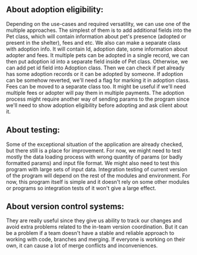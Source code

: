 ## About adoption eligibility:

Depending on the use-cases and required versatility, we can use one of the multiple approaches. The simplest of them is to add additional fields into the Pet class, which will contain information about pet's presence (adopted or present in the shelter), fees and etc.
We also can make a separate class with adoption info. It will contain Id, adoption date, some information about adopter and fees. It multiple pets can be adopted in a single record, we can then put adoption id into a separate field inside of Pet class. Otherwise, we can add pet id field into Adoption class. Then we can check if pet already has some adoption records or it can be adopted by someone.
If adoption can be somehow reverted, we'll need a flag for marking it in adoption class.
Fees can be moved to a separate class too. It might be useful if we'll need multiple fees or adopter will pay them in multiple payments.
The adoption process might require another way of sending params to the program since we'll need to show adoption eligibility before adopting and ask client about it.

## About testing:

Some of the exceptional situation of the application are already checked, but there still is a place for improvement. For now, we might need to test mostly the data loading process with wrong quantity of params (or badly formatted params) and input file format. We might also need to test this program with large sets of input data.
Integration testing of current version of the program will depend on the rest of the modules and environment. For now, this program itself is simple and it doesn't rely on some other modules or programs so integration tests of it won't give a large effect.

## About version control systems:

They are really useful since they give us ability to track our changes and avoid extra problems related to the in-team version coordination. But it can be a problem if a team doesn't have a stable and reliable approach to working with code, branches and merging. If everyone is working on their own, it can cause a lot of merge conflicts and inconveniences. 
